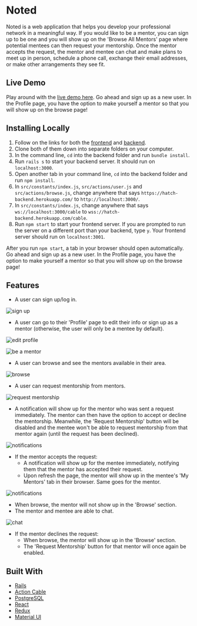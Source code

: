 # Noted

Noted is a web application that helps you develop your professional network in a meaningful way. If you would like to be a mentor, you can sign up to be one and you will show up on the 'Browse All Mentors' page where potential mentees can then request your mentorship. Once the mentor accepts the request, the mentor and mentee can chat and make plans to meet up in person, schedule a phone call, exchange their email addresses, or make other arrangements they see fit.

## Live Demo
Play around with the [live demo here](https://app-hatch.herokuapp.com/). Go ahead and sign up as a new user. In the Profile page, you have the option to make yourself a mentor so that you will show up on the browse page!

## Installing Locally

1. Follow on the links for both the [frontend](https://github.com/linsuri/hatch-frontend) and [backend](https://github.com/linsuri/hatch-backend).
2. Clone both of them down into separate folders on your computer.
3. In the command line, `cd` into the backend folder and run `bundle install`.
4. Run `rails s` to start your backend server. It should run on `localhost:3000`.
5. Open another tab in your command line, `cd` into the backend folder and run `npm install`.
6. In `src/constants/index.js`, `src/actions/user.js` and `src/actions/browse.js`, change anywhere that says `https://hatch-backend.herokuapp.com/` to `http://localhost:3000/`.
7. In `src/constants/index.js`, change anywhere that says `ws://localhost:3000/cable` to `wss://hatch-backend.herokuapp.com/cable`.
8. Run `npm start` to start your frontend server. If you are prompted to run the server on a different port than your backend, type `y`. Your frontend server should run on `localhost:3001`.

After you run `npm start`, a tab in your browser should open automatically. Go ahead and sign up as a new user. In the Profile page, you have the option to make yourself a mentor so that you will show up on the browse page!

## Features

* A user can sign up/log in.

![sign up](public/hatch-demo-signup.gif)

* A user can go to their 'Profile' page to edit their info or sign up as a mentor (otherwise, the user will only be a mentee by default).

![edit profile](public/hatch-demo-edit-profile.gif)

![be a mentor](public/hatch-demo-be-mentor.gif)

* A user can browse and see the mentors available in their area.

![browse](public/hatch-demo-browse.gif)

* A user can request mentorship from mentors.

![request mentorship](public/hatch-demo-request-mentorship.gif)

* A notification will show up for the mentor who was sent a request immediately. The mentor can then have the option to accept or decline the mentorship. Meanwhile, the 'Request Mentorship' button will be disabled and the mentee won't be able to request mentorship from that mentor again (until the request has been declined).

![notifications](public/hatch-demo-notifications.gif)

* If the mentor accepts the request:
  * A notification will show up for the mentee immediately, notifying them that the mentor has accepted their request.
  * Upon refresh the page, the mentor will show up in the mentee's 'My Mentors' tab in their browser. Same goes for the mentor.

![notifications](public/hatch-demo-notifications.gif)

  * When browse, the mentor will not show up in the 'Browse' section.
  * The mentor and mentee are able to chat.

![chat](public/hatch-demo-chat.gif)


* If the mentor declines the request:
  * When browse, the mentor will show up in the 'Browse' section.
  * The 'Request Mentorship' button for that mentor will once again be enabled.  

## Built With

* [Rails](https://rubyonrails.org/)
* [Action Cable](https://guides.rubyonrails.org/action_cable_overview.html)
* [PostgreSQL](https://www.postgresql.org/)
* [React](https://reactjs.org/)
* [Redux](https://redux.js.org/)
* [Material UI](https://material-ui.com/)
